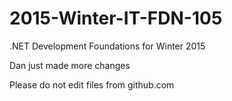 2015-Winter-IT-FDN-105
======================

.NET Development Foundations for Winter 2015

Dan just made more changes

Please do not edit files from github.com

